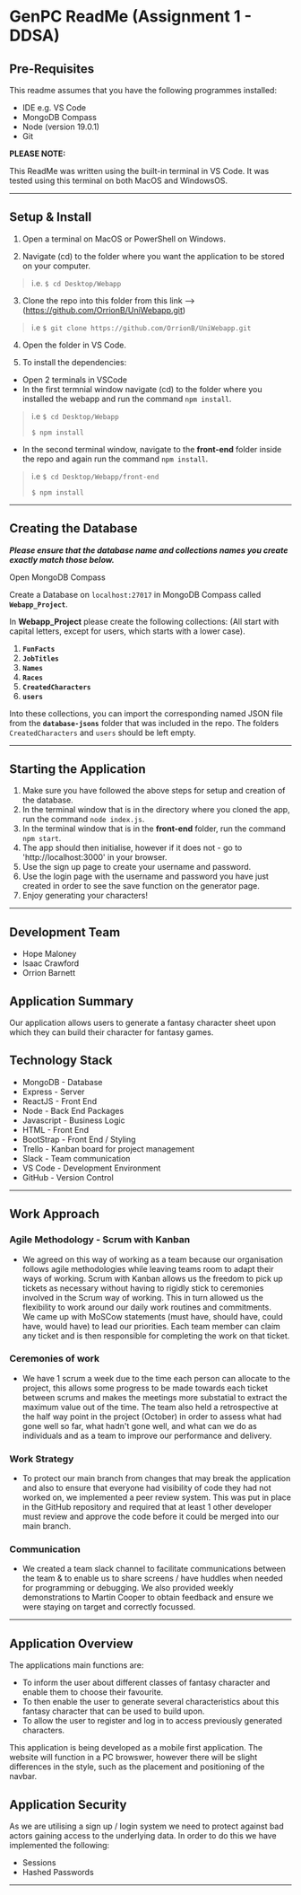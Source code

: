 # GenPC ReadMe (Assignment 1 - DDSA)
  
## Pre-Requisites  
This readme assumes that you have the following programmes installed:
- IDE e.g. VS Code
- MongoDB Compass
- Node (version 19.0.1)
- Git

**PLEASE NOTE:**

This ReadMe was written using the built-in terminal in VS Code. It was tested using this terminal on both MacOS and WindowsOS. 

--- 
## Setup & Install

1. Open a terminal on MacOS or PowerShell on Windows.  

2. Navigate (cd) to the folder where you want the application to be stored on your computer.  
> i.e. `$ cd Desktop/Webapp`  

3. Clone the repo into this folder from this link --> (https://github.com/OrrionB/UniWebapp.git) 
> i.e `$ git clone https://github.com/OrrionB/UniWebapp.git`  
  
 4. Open the folder in VS Code. 
  
5. To install the dependencies: 
- Open 2 terminals in VSCode  
- In the first termnial window navigate (cd) to the folder where you installed the webapp and run the command `npm install`.  
> i.e `$ cd Desktop/Webapp`  
>
>`$ npm install`  

- In the second terminal window, navigate to the **front-end** folder inside the repo and again run the command `npm install`.  
> i.e `$ cd Desktop/Webapp/front-end`  
>  
> `$ npm install`
---


## Creating the Database

***Please ensure that the database name and collections names you create exactly match those below.***

Open MongoDB Compass 

Create a Database on `localhost:27017` in MongoDB Compass called **`Webapp_Project`**.  

In **Webapp_Project** please create the following collections:  (All start with capital letters, except for users, which starts with a lower case).
1. **`FunFacts`**
2. **`JobTitles`**
3. **`Names`**
4. **`Races`** 
5. **`CreatedCharacters`** 
6. **`users`**

  
  Into these collections, you can import the corresponding named JSON file from the **`database-jsons`** folder that was included in the repo. The folders `CreatedCharacters` and `users` should be left empty.

---

## Starting the Application  
1. Make sure you have followed the above steps for setup and creation of the database.
2. In the terminal window that is in the directory where you cloned the app, run the command `node index.js`.
3. In the terminal window that is in the **front-end** folder, run the command `npm start`.
4. The app should then initialise, however if it does not - go to 'http://localhost:3000' in your browser.
5. Use the sign up page to create your username and password.
6. Use the login page with the username and password you have just created in order to see the save function on the generator page.
5. Enjoy generating your characters!

---
## Development Team
- Hope Maloney
- Isaac Crawford
- Orrion Barnett

## Application Summary  
Our application allows users to generate a fantasy character sheet upon which they can build their character for fantasy games. 

## Technology Stack
- MongoDB - Database
- Express - Server
- ReactJS - Front End
- Node - Back End Packages
- Javascript - Business Logic
- HTML - Front End
- BootStrap - Front End / Styling
- Trello - Kanban board for project management
- Slack - Team communication
- VS Code - Development Environment
- GitHub - Version Control
---

## Work Approach
### Agile Methodology - Scrum with Kanban
- We agreed on this way of working as a team because our organisation follows agile methodologies while leaving teams room to adapt their ways of working. Scrum with Kanban allows us the freedom to pick up tickets as necessary without having to rigidly stick to ceremonies involved in the Scrum way of working. This in turn allowed us the flexibility to work around our daily work routines and commitments.  
We came up with MoSCow statements (must have, should have, could have, would have) to lead our priorities. Each team member can claim any ticket and is then responsible for completing the work on that ticket. 


### Ceremonies of work
- We have 1 scrum a week due to the time each person can allocate to the project, this allows some progress to be made towards each ticket between scrums and makes the meetings more substatial to extract the maximum value out of the time. The team also held a retrospective at the half way point in the project (October) in order to assess what had gone well so far, what hadn't gone well, and what can we do as individuals and as a team to improve our performance and delivery.

### Work Strategy
- To protect our main branch from changes that may break the application and also to ensure that everyone had visibility of code they had not worked on, we implemented a peer review system. This was put in place in the GitHub repository and required that at least 1 other developer must review and approve the code before it could be merged into our main branch.

### Communication
- We created a team slack channel to facilitate communications between the team & to enable us to share screens / have huddles when needed for programming or debugging. We also provided weekly demonstrations to Martin Cooper to obtain feedback and ensure we were staying on target and correctly focussed. 

---
## Application Overview
The applications main functions are: 
- To inform the user about different classes of fantasy character and enable them to choose their favourite.
- To then enable the user to generate several characteristics about this fantasy character that can be used to build upon.  
- To allow the user to register and log in to access previously generated characters.
  
This application is being developed as a mobile first application. The website will function in a PC browswer, however there will be slight differences in the style, such as the placement and positioning of the navbar. 

## Application Security
As we are utilising a sign up / login system we need to protect against bad actors gaining access to the underlying data. In order to do this we have implemented the following:  
- Sessions
- Hashed Passwords
----
